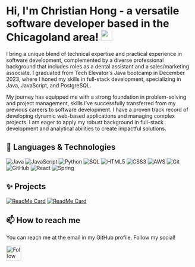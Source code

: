 # Hi, I'm Christian Hong - a versatile software developer based in the Chicagoland area! <img src="https://raw.githubusercontent.com/MartinHeinz/MartinHeinz/master/wave.gif" width="30px" height="30px" />

I bring a unique blend of technical expertise and practical experience in software development, complemented by a diverse professional background that includes roles as a dental assistant and a sales/marketing associate. I graduated from Tech Elevator's Java bootcamp in December 2023, where I honed my skills in full-stack development, specializing in Java, JavaScript, and PostgreSQL.

My journey has equipped me with a strong foundation in problem-solving and project management, skills I’ve successfully transferred from my previous careers to software development. I have a proven track record of developing dynamic web-based applications and managing complex projects. I am eager to apply my robust background in full-stack development and analytical abilities to create impactful solutions.

## 🔧 Languages & Technologies
![Java](https://img.shields.io/badge/-Java-000?&logo=Java&logoColor=007396)
![JavaScript](https://img.shields.io/badge/-JavaScript-000?&logo=JavaScript)
![Python](https://img.shields.io/badge/-Python-000?&logo=Python)
![SQL](https://img.shields.io/badge/-SQL-000?&logo=MySQL)
![HTML5](https://img.shields.io/badge/-HTML5-E34F26?style=flat-square&logo=html5&logoColor=white)
![CSS3](https://img.shields.io/badge/-CSS3-1572B6?style=flat-square&logo=css3)
![AWS](https://img.shields.io/badge/-AWS-000?&logo=Amazon-AWS&logoColor=F90)
![Git](https://img.shields.io/badge/-Git-black?style=flat-square&logo=git)
![GitHub](https://img.shields.io/badge/-GitHub-181717?style=flat-square&logo=github)
![React](https://img.shields.io/badge/-React-000?&logo=React)
![Spring](https://img.shields.io/badge/-Spring-000?&logo=Spring)

## ✨ Projects
[![ReadMe Card](https://github-readme-stats.vercel.app/api/pin/?username=ChristianHong&repo=Workout-Companion)](https://github.com/ChristianHong/Workout-Companion)
[![ReadMe Card](https://github-readme-stats.vercel.app/api/pin/?username=ChristianHong&repo=BasketballSimulatorProject)](https://github.com/ChristianHong/BasketballSimulatorProject)

## 📫 How to reach me
You can reach me at the email in my GitHub profile. Follow my social!

[<img src="https://raw.githubusercontent.com/Raymo111/Raymo111/master/socials/linkedin.png" height="40em" align="center" alt="Follow ChristianHong on LinkedIn" title="Follow ChristianHong on LinkedIn"/>](https://linkedin.com/in/christianhong1)



<!--
**ChristianHong/ChristianHong** is a ✨ _special_ ✨ repository because its `README.md` (this file) appears on your GitHub profile.

Here are some ideas to get you started:

- 🔭 I’m currently working on ...
- 🌱 I’m currently learning ...
- 👯 I’m looking to collaborate on ...
- 🤔 I’m looking for help with ...
- 💬 Ask me about ...
- 📫 How to reach me: ...
- 😄 Pronouns: ...
- ⚡ Fun fact: ...
-->
